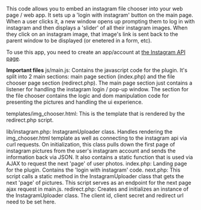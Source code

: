 This code allows you to embed an instagram file chooser into your web page / web app. It sets up a 'login with instagram' button on the main page. When a user clicks it, a new window opens up prompting them to log in with instagram and then displays a 'slider' of all their instagram images. When they click on an instagram image, that image's link is sent back to the parent window to be displayed (or enetered in a form, etc). 

To use this app, you need to create an app/account at <a href="http://instagram.com/developer/">the Instagram API page</a>.

<strong>Important files</strong>
js/main.js:  Contains the javascript code for the plugin. It's split into 2 main sections: main page section (index.php) 
          and the file chooser page section (redirect.php). The main page section just contains a listener for handling 
          the instagram login / pop-up window. The section for the file chooser contains the logic and dom manipulation 
          code for presenting the pictures and handling the ui experience. 
          
templates/img_chooser.html: This is the template that is rendered by the redirect.php script.

lib/instagram.php: InstagramUploader class. Handles rendering the img_chooser.html template as well as connecting to the 
            instagram api via curl requests. On initialization, this class pulls down the first page of instagram 
            pictures from the user's instagram account and sends the information back via JSON.
            It also contains a static function that is used via AJAX to request the next 'page' of user photos.
index.php:  Landing page for the plugin. Contains the 'login with instagram' code.
next.php:   This script calls a static method in the InstagramUploader class that gets the next 'page' of pictures. This 
            script serves as an endpoint for the next page ajax request in main.js.
redirect.php: Creates and initializes an instance of the InstagramUploader class. The client id, client secret and 
            redirect url need to be set here.